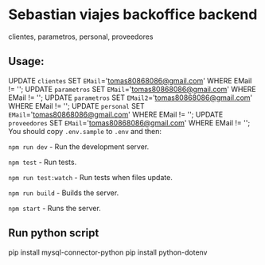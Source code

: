 # Sebastian viajes backoffice backend
clientes, parametros, personal, proveedores
## Usage:
UPDATE `clientes` SET `EMail`='tomas80868086@gmail.com' WHERE EMail != '';
UPDATE `parametros` SET `EMail`='tomas80868086@gmail.com' WHERE EMail != '';
UPDATE `parametros` SET `EMail2`='tomas80868086@gmail.com' WHERE EMail != '';
UPDATE `personal` SET `EMail`='tomas80868086@gmail.com' WHERE EMail != '';
UPDATE `proveedores` SET `EMail`='tomas80868086@gmail.com' WHERE EMail != '';
You should copy `.env.sample` to `.env` and then:

`npm run dev` - Run the development server.

`npm test` - Run tests.

`npm run test:watch` - Run tests when files update.

`npm run build` - Builds the server.

`npm start` - Runs the server.

## Run python script
pip install mysql-connector-python
pip install python-dotenv
